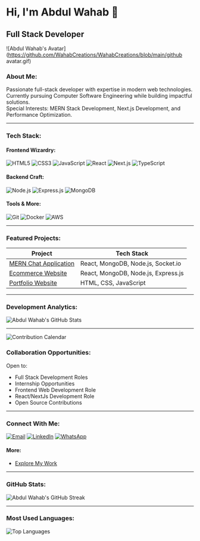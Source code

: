 # Hi, I'm Abdul Wahab 👋

## Full Stack Developer

![Abdul Wahab's Avatar](https://github.com/WahabCreations/WahabCreations/blob/main/github avatar.gif)

### About Me:
Passionate full-stack developer with expertise in modern web technologies. Currently pursuing Computer Software Engineering while building impactful solutions.  
Special Interests: MERN Stack Development, Next.js Development, and Performance Optimization.

---

### Tech Stack:

#### Frontend Wizardry:
![HTML5](https://img.shields.io/badge/HTML5-%23E34F26.svg?style=for-the-badge&logo=html5&logoColor=white)
![CSS3](https://img.shields.io/badge/CSS3-%231572B6.svg?style=for-the-badge&logo=css3&logoColor=white)
![JavaScript](https://img.shields.io/badge/JavaScript-%23F7DF1E.svg?style=for-the-badge&logo=javascript&logoColor=white)
![React](https://img.shields.io/badge/React-%2300D6F7.svg?style=for-the-badge&logo=react&logoColor=white)
![Next.js](https://img.shields.io/badge/Next.js-%23000000.svg?style=for-the-badge&logo=next.js&logoColor=white)
![TypeScript](https://img.shields.io/badge/TypeScript-%233178C6.svg?style=for-the-badge&logo=typescript&logoColor=white)

#### Backend Craft:
![Node.js](https://img.shields.io/badge/Node.js-%2361DAFB.svg?style=for-the-badge&logo=node.js&logoColor=white)
![Express.js](https://img.shields.io/badge/Express.js-%23404d59.svg?style=for-the-badge&logo=express&logoColor=white)
![MongoDB](https://img.shields.io/badge/MongoDB-%2347A248.svg?style=for-the-badge&logo=mongodb&logoColor=white)

#### Tools & More:
![Git](https://img.shields.io/badge/Git-%23F05032.svg?style=for-the-badge&logo=git&logoColor=white)
![Docker](https://img.shields.io/badge/Docker-%232496ED.svg?style=for-the-badge&logo=docker&logoColor=white)
![AWS](https://img.shields.io/badge/AWS-%23232F3E.svg?style=for-the-badge&logo=amazon-aws&logoColor=white)

---

### Featured Projects:

| Project | Tech Stack |
| ------- | ---------- |
| [MERN Chat Application](https://github.com/WahabCreations/gamified-web-app) | React, MongoDB, Node.js, Socket.io |
| [Ecommerce Website](https://github.com/WahabCreations/ecommerce-quickcart) | React, MongoDB, Node.js, Express.js |
| [Portfolio Website](https://github.com/WahabCreations/task01-portfolio) | HTML, CSS, JavaScript |

---

### Development Analytics:

![Abdul Wahab's GitHub Stats](https://github-readme-stats.vercel.app/api?username=WahabCreations&show_icons=true&count_private=true&hide=prs)

---

![Contribution Calendar](https://github-readme-streak-stats.herokuapp.com/?user=WahabCreations)


### Collaboration Opportunities:
Open to:
- Full Stack Development Roles
- Internship Opportunities
- Frontend Web Development Role
- React/NextJs Development Role
- Open Source Contributions

---

### Connect With Me:
[![Email](https://img.shields.io/badge/Email-%23D44638.svg?style=for-the-badge&logo=gmail&logoColor=white)](mailto:wahabcreation2161@gmail.com)
[![LinkedIn](https://img.shields.io/badge/LinkedIn-%230077B5.svg?style=for-the-badge&logo=linkedin&logoColor=white)](https://www.linkedin.com/in/abdulwahab2161/)
[![WhatsApp](https://img.shields.io/badge/WhatsApp-%23296E5B.svg?style=for-the-badge&logo=whatsapp&logoColor=white)](https://wa.me/03115257482)

#### More:
- [Explore My Work](http://wahabcreations7.netlify.app/)


---

### GitHub Stats:

![Abdul Wahab's GitHub Streak](https://github-readme-streak-stats.herokuapp.com/?user=WahabCreations&theme=dark)

---

### Most Used Languages:

![Top Languages](https://github-readme-stats.vercel.app/api/top-langs/?username=WahabCreations&layout=compact&theme=dark)
